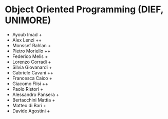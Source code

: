 # Object Oriented Programming (DIEF, UNIMORE)

* Ayoub Imad +
* Alex Lenzi ++
* Monssef Rahlan +
* Pietro Moriello ++
* Federico Melis +
* Lorenzo Corradi +
* Silvia Giovanardi +
* Gabriele Cavani ++
* Francesca Caico +
* Giacomo Flisi ++
* Paolo Ristori +
* Alessandro Pansera +
* Bertacchini Mattia +
* Matteo di Bari +
* Davide Agostini +